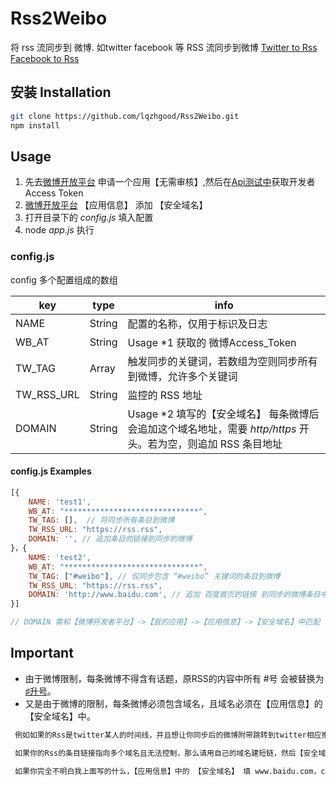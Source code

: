 # Rss2Weibo
将 rss 流同步到 微博. 如twitter facebook 等 RSS 流同步到微博
[Twitter to Rss](https://github.com/snarfed/twitter-atom)
[Facebook to Rss](https://github.com/snarfed/facebook-atom)
## 安装 Installation

```bash
git clone https://github.com/lqzhgood/Rss2Weibo.git
npm install
```

## Usage
1. 先去[微博开放平台](http://open.weibo.com/index.php) 申请一个应用【无需审核】,然后在[Api测试中](http://open.weibo.com/tools/console)获取开发者Access Token
2. [微博开放平台](http://open.weibo.com/index.php) 【应用信息】 添加 【安全域名】
3. 打开目录下的 *config.js* 填入配置
4. node *app.js* 执行






### config.js
config  多个配置组成的数组

| key    | type   | info|
|--------|-----  |------|
|NAME    |String | 配置的名称，仅用于标识及日志|
|WB_AT   |String | Usage \*1 获取的 微博Access_Token|
|TW_TAG  |Array  | 触发同步的关键词，若数组为空则同步所有到微博，允许多个关键词|
|TW_RSS_URL|String | 监控的 RSS 地址|
|DOMAIN  |String | Usage \*2 填写的【安全域名】 每条微博后会追加这个域名地址，需要 *http/https* 开头。若为空，则追加 RSS 条目地址|

#### config.js Examples
``` javascript
[{
	NAME: 'test1',
	WB_AT: "******************************",
	TW_TAG: [],  // 将同步所有条目到微博
	TW_RSS_URL: "https://rss.rss",
	DOMAIN: '', // 追加条目的链接到同步的微博
}，{
	NAME: 'test2',
	WB_AT: "******************************",
	TW_TAG: ["#weibo"], // 仅同步包含 “#weibo” 关键词的条目到微博
	TW_RSS_URL: "https://rss.rss",
	DOMAIN: 'http://www.baidu.com', // 追加 百度首页的链接 到同步的微博条目中
}]

// DOMAIN 需和【微博开发者平台】->【我的应用】->【应用信息】->【安全域名】中匹配
```

## Important
- 由于微博限制，每条微博不得含有话题，原RSS的内容中所有 #号 会被替换为 [♯升号](https://baike.baidu.com/item/%E5%8D%87%E5%8F%B7/4824245)。
- 又是由于微博的限制，每条微博必须包含域名，且域名必须在【应用信息】的【安全域名】中。

``` bash
 例如如果的Rss是twitter某人的时间线，并且想让你同步后的微博附带跳转到twitter相应推文的链接，那么【应用信息】中的 【安全域名】 就填 twitter.com，config[DOMAIN]留空

 如果你的Rss的条目链接指向多个域名且无法控制，那么请用自己的域名建短链，然后【安全域名】填自己的短链域名， config[DOMAIN]留空

 如果你完全不明白我上面写的什么，【应用信息】中的 【安全域名】 填 www.baidu.com，config[DOMAIN]填http://www.baidu.com

```
